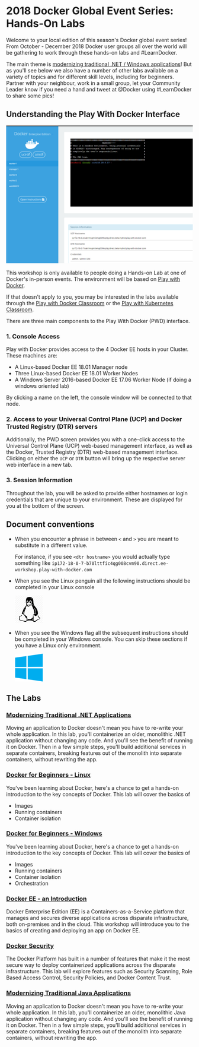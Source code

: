 # 2018 Docker Global Event Series: Hands-On Labs

Welcome to your local edition of this season's Docker global event series! From October - December 2018 Docker user groups all over the world will be gathering to work through these hands-on labs and #LearnDocker. 

The main theme is [modernizing traditional .NET / Windows applications](/mta-dotnet/)! But as you'll see below we also have a number of other labs available on a variety of topics and for different skill levels, including for beginners. Partner with your neighbour, work in a small group, let your Community Leader know if you need a hand and tweet at @Docker using #LearnDocker to share some pics!

## Understanding the Play With Docker Interface

![](./images/pwd_screen.png)

This workshop is only available to people doing a Hands-on Lab at one of Docker's in-person events. The environment will be based on [Play with Docker](https://labs.play-with-docker.com/).

If that doesn't apply to you, you may be interested in the labs available through the [Play with Docker Classroom](training.play-with-docker.com) or the [Play with Kubernetes Classroom](https://training.play-with-kubernetes.com/).

There are three main components to the Play With Docker (PWD) interface. 

### 1. Console Access
Play with Docker provides access to the 4 Docker EE hosts in your Cluster. These machines are:

* A Linux-based Docker EE 18.01 Manager node
* Three Linux-based Docker EE 18.01 Worker Nodes
* A Windows Server 2016-based Docker EE 17.06 Worker Node (if doing a windows oriented lab)

By clicking a name on the left, the console window will be connected to that node.

### 2. Access to your Universal Control Plane (UCP) and Docker Trusted Registry (DTR) servers

Additionally, the PWD screen provides you with a one-click access to the Universal Control Plane (UCP)
web-based management interface, as well as the Docker, Trusted Registry (DTR) web-based management interface. Clicking on either the `UCP` or `DTR` button will bring up the respective server web interface in a new tab.

### 3. Session Information

Throughout the lab, you will be asked to provide either hostnames or login credentials that are unique to your environment. These are displayed for you at the bottom of the screen.

## Document conventions

- When you encounter a phrase in between `<` and `>`  you are meant to substitute in a different value.

    For instance, if you see `<dtr hostname>` you would actually type something like `ip172-18-0-7-b70lttfic4qg008cvm90.direct.ee-workshop.play-with-docker.com`


- When you see the Linux penguin all the following instructions should be completed in your Linux console

    ![](./images/linux75.png)

- When you see the Windows flag all the subsequent instructions should be completed in your Windows console. You can skip these sections if you have a Linux only environment.

    ![](./images/windows75.png)
    
## The Labs
    
### [Modernizing Traditional .NET Applications](/mta-dotnet/)
Moving an application to Docker doesn't mean you have to re-write your whole application. In this lab, you'll containerize an older, monolithic .NET application without changing any code. And you'll see the benefit of running it on Docker. Then in a few simple steps, you'll build additional services in separate containers, breaking features out of the monolith into separate containers, without rewriting the app. 

### [Docker for Beginners - Linux](/beginner-Linux/)
You've been learning about Docker, here's a chance to get a hands-on introduction to the key concepts of Docker. This lab will cover the basics of 
* Images
* Running containers
* Container isolation

### [Docker for Beginners - Windows](/beginner-win/)
You've been learning about Docker, here's a chance to get a hands-on introduction to the key concepts of Docker. This lab will cover the basics of 
* Images
* Running containers
* Container isolation
* Orchestration

### [Docker EE - an Introduction](/ee-intro/)
Docker Enterprise Edition (EE) is a Containers-as-a-Service platform that manages and secures diverse applications across disparate infrastructure, both on-premises and in the cloud. This workshop will introduce you to the basics of creating and deploying an app on Docker EE. 

### [Docker Security](/security/)
The Docker Platform has built in a number of features that make it the most secure way to deploy containerized applications across the disparate infrastructure. This lab will explore features such as Security Scanning, Role Based Access Control, Security Policies, and Docker Content Trust.

### [Modernizing Traditional Java Applications](/mta-java/)
Moving an application to Docker doesn't mean you have to re-write your whole application. In this lab, you'll containerize an older, monolithic Java application without changing any code. And you'll see the benefit of running it on Docker. Then in a few simple steps, you'll build additional services in separate containers, breaking features out of the monolith into separate containers, without rewriting the app. 
